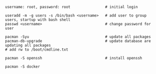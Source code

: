     username: root, password: root                # initial login 

    useradd -m -g users -s /bin/bash <username>   # add user to group users, startup with bash shell
    passwd <username>                             # change password for user

    pacman -Syu                                   # update all packages
    pacman-db-upgrade                             # update database are updating all packages
    # add rw to /boot/cmdline.txt
    
    pacman -S openssh                             # install openssh

    pacman -S docker
